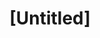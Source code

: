 ---
pid: MP118
title: "[Untitled]"
location_transcription: 
zipcode: '19148'
outside_phl: 
neighborhood: Whitman,Pennsport,South Philadelphia
age: '53'
age_range: 50-59
instagram: 
image_file_name: MP_118.jpg
proposal_transcription: Something representing those people who impacted that are
  overlooked in both our public and written history - give the unsung female voice
  some representation. Not a matter of how - ie statue vs mural vs some other medium,
  but represent. If you can see it, you can be it.
topic: Figure,History,Neighborhoods,Women
topic_summary: 0, 0, 0, 0
type: Conceptual,Image
keywords_other: representation, women, history
credit: S. Taylor
image_labels: 
twitter: 
facebook: 
permalink: "/monuments/mp118/"
layout: item-page
---